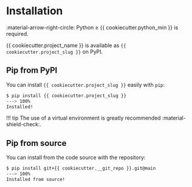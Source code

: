 # Installation

:material-arrow-right-circle: Python ≥ {{ cookiecutter.python_min }} is required.

{{ cookiecutter.project_name }} is available as `{{ cookiecutter.project_slug }}` on PyPI.

## Pip from PyPI

You can install `{{ cookiecutter.project_slug }}` easily with `pip`:

<!-- termynal -->

```bash
$ pip install {{ cookiecutter.project_slug }}
---> 100%
Installed!
```

!!! tip
    The use of a virtual environment is greatly recommended :material-shield-check:.

## Pip from source

You can install from the code source with the repository:

<!-- termynal -->

```bash
$ pip install git+{{ cookiecutter.__git_repo }}.git@main
---> 100%
Installed from source!
```
